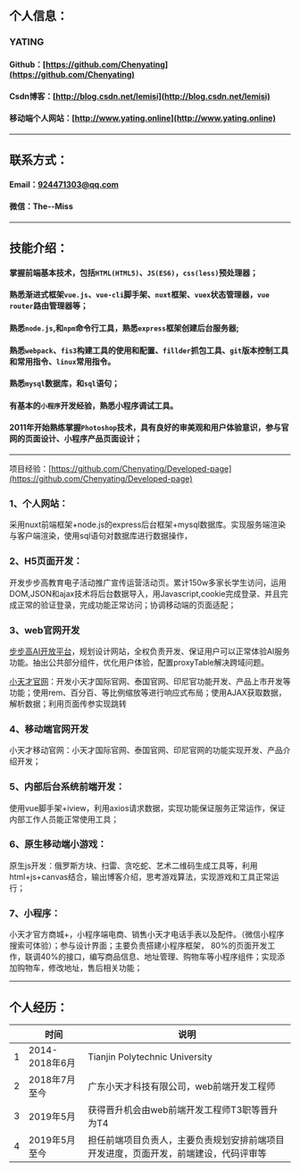 ## 个人信息：

### **YATING**

#### Github：[https://github.com/Chenyating](https://github.com/Chenyating)

#### Csdn博客：[http://blog.csdn.net/lemisi](http://blog.csdn.net/lemisi)

#### 移动端个人网站：[http://www.yating.online](http://www.yating.online)


---

## 联系方式：

#### Email：924471303@qq.com

#### 微信：The--Miss
  
---

## 技能介绍： 

#### 掌握前端基本技术，包括`HTML(HTML5)`、`JS(ES6)`，`css(less)`预处理器；

#### 熟悉渐进式框架`vue.js`、`vue-cli`脚手架、`nuxt`框架、`vuex`状态管理器，`vue router`路由管理器等；

#### 熟悉`node.js`,和`npm`命令行工具，熟悉`express`框架创建后台服务器;

#### 熟悉`webpack`、`fis3`构建工具的使用和配置、`fillder`抓包工具、`git`版本控制工具和常用指令、`linux`常用指令。

#### 熟悉`mysql`数据库，和`sql`语句；

#### 有基本的`小程序`开发经验，熟悉小程序调试工具。

#### 2011年开始熟练掌握`Photoshop`技术，具有良好的审美观和用户体验意识，参与官网的页面设计、小程序产品页面设计；


---

项目经验：[https://github.com/Chenyating/Developed-page](https://github.com/Chenyating/Developed-page)

### 1、个人网站：
采用nuxt前端框架+node.js的express后台框架+mysql数据库。实现服务端渲染与客户端渲染，使用sql语句对数据库进行数据操作，

### 2、H5页面开发：
开发步步高教育电子活动推广宣传运营活动页。累计150w多家长学生访问，运用DOM,JSON和ajax技术将后台数据导入，用Javascript,cookie完成登录、并且完成正常的验证登录，完成功能正常访问；协调移动端的页面适配；
   
### 3、web官网开发
[步步高AI开放平台](http://ai.eebbk.com/)，规划设计网站，全权负责开发、保证用户可以正常体验AI服务功能。抽出公共部分组件，优化用户体验，配置proxyTable解决跨域问题。

[小天才官网](https://www.okii.com/)：开发小天才国际官网、泰国官网、印尼官功能开发、产品上市开发等功能；使用rem、百分百、等比例缩放等进行响应式布局；使用AJAX获取数据，解析数据；利用页面传参实现跳转
   
### 4、移动端官网开发
小天才移动官网：小天才国际官网、泰国官网、印尼官网的功能实现开发、产品介绍开发；
   
### 5、内部后台系统前端开发：
使用vue脚手架+iview，利用axios请求数据，实现功能保证服务正常运作，保证内部工作人员能正常使用工具；

### 6、原生移动端小游戏：
原生js开发：俄罗斯方块、扫雷、贪吃蛇、艺术二维码生成工具等，利用html+js+canvas结合，输出博客介绍，思考游戏算法，实现游戏和工具正常运行；

### 7、小程序：
小天才官方商城+，小程序端电商、销售小天才电话手表以及配件。（微信小程序搜索可体验）；参与设计界面；主要负责搭建小程序框架， 80%的页面开发工作，联调40%的接口，编写商品信息、地址管理、购物车等小程序组件；实现添加购物车，修改地址，售后相关功能；

---

## 个人经历：

| |时间|  说明|
|-|-|-|
| 1| 2014-2018年6月   | Tianjin Polytechnic University|
|2|2018年7月至今|广东小天才科技有限公司，web前端开发工程师|
|3|2019年5月|获得晋升机会由web前端开发工程师T3职等晋升为T4|
|4|2019年5月至今|担任前端项目负责人，主要负责规划安排前端项目开发进度，页面开发，前端建设，代码评审等|
